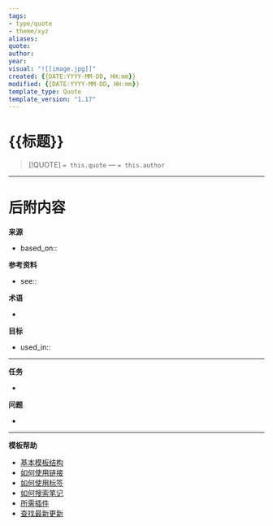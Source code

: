 ```yaml
---
tags: 
- type/quote
- theme/xyz
aliases: 
quote: 
author:
year:
visual: "![[image.jpg]]"
created: {{DATE:YYYY-MM-DD, HH:mm}}
modified: {{DATE:YYYY-MM-DD, HH:mm}}
template_type: Quote
template_version: "1.17"
---
```


# {{标题}}

<!-- 前言中的引言和作者信息放在这里。也用于Dataview引言列表。 -->

> [!QUOTE]
>  `= this.quote`
>  — `= this.author`




---
# 后附内容

**来源**
<!-- 始终保留指向来源的链接- --> 
- based_on::

**参考资料**
<!-- 指向内容中未引用页面的链接。参见: [[相关笔记]] 因为 <原因> -->
- see:: 

**术语**
<!-- 指向定义页面的链接。 -->
- 

**目标**
<!-- 指向项目笔记或外部发布内容的链接。 -->
- used_in::

---
**任务**
<!-- 这个笔记还需要做什么？ --> 
- 

**问题**
<!-- 您还需要考虑什么？ --> 
- 

---
**模板帮助**
<!-- 指向GitHub上外部帮助页面的链接。 -->
- [基本模板结构](https://github.com/groepl/Obsidian-Templates#basic-template-structure)
- [如何使用链接](https://github.com/groepl/Obsidian-Templates#how-to-use-links)
- [如何使用标签](https://github.com/groepl/Obsidian-Templates#how-to-use-tags)
- [如何搜索笔记](https://github.com/groepl/Obsidian-Templates#how-to-search-notes)
- [所需插件](https://github.com/groepl/Obsidian-Templates#obsidian-plugins-needed)
- [查找最新更新](https://github.com/groepl/Obsidian-Templates)